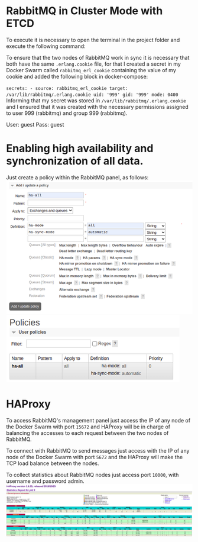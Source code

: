 # RabbitMQ in Cluster Mode with ETCD

To execute it is necessary to open the terminal in the project folder and execute the following command:

To ensure that the two nodes of RabbitMQ work in sync it is necessary that both have the same ``.erlang.cookie`` file, for that I created a secret in my Docker Swarm called ``rabbitmq_erl_cookie`` containing the value of my cookie and added the following block in docker-compose:

``
secrets:
       - source: rabbitmq_erl_cookie
         target: /var/lib/rabbitmq/.erlang.cookie
         uid: '999'
         gid: '999'
         mode: 0400
``
Informing that my secret was stored in ``/var/lib/rabbitmq/.erlang.cookie`` and I ensured that it was created with the necessary permissions assigned to user 999 (rabbitmq) and group 999 (rabbitmq).

User: guest
Pass: guest

# Enabling high availability and synchronization of all data.
Just create a policy within the RabbitMQ panel, as follows:
![Alt text](images/rabbitmq-policies-1.png?raw=true "RabbitMQ Policies")
![Alt text](images/rabbitmq-policies-2.png?raw=true "RabbitMQ Policies")


# HAProxy
To access RabbitMQ's management panel just access the IP of any node of the Docker Swarm with port ``15672`` and HAProxy will be in charge of balancing the accesses to each request between the two nodes of RabbitMQ.

To connect with RabbitMQ to send messages just access with the IP of any node of the Docker Swarm with port ``5672`` and the HAProxy will make the TCP load balance between the nodes.

To collect statistics about RabbitMQ nodes just access port ``10000``, with username and password admin.
![Alt text](images/haproxy-stats.png?raw=true "Stats HAProxy")